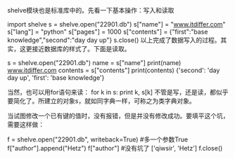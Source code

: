 shelve模块也是标准库中的。先看一下基本操作：写入和读取

import shelve
s = shelve.open("22901.db")
s["name"] = "www.itdiffer.com"
s["lang"] = "python"
s["pages"] = 1000
s["contents"] = {"first":"base knowledge","second":"day day up"}
s.close()
以上完成了数据写入的过程。其实，这更接近数据库的样式了。下面是读取。

s = shelve.open("22901.db")
name = s["name"]
print(name)
www.itdiffer.com
contents = s["contents"]
print(contents)
{'second': 'day day up', 'first': 'base knowledge'}

当然，也可以用for语句来读：
for k in s:
    print k, s[k]
不管是写，还是读，都似乎要简化了。所建立的对象s，就如同字典一样，可称之为类字典对象。

当试图修改一个已有键的值时，没有报错，但是并没有修改成功。要填平这个坑，需要这样做：

f = shelve.open("22901.db", writeback=True)    #多一个参数True
f["author"].append("Hetz")
f["author"]                #没有坑了
['qiwsir', 'Hetz']
f.close()
